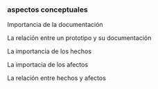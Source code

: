 ### **aspectos conceptuales**

Importancia de la documentación

La relación entre un prototipo y su documentación

La importancia de los hechos

La importacia de los afectos

La relación entre hechos y afectos



